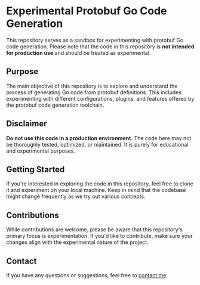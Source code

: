 # Experimental Protobuf Go Code Generation

This repository serves as a sandbox for experimenting with protobuf Go code generation. Please note that the code in this repository is **not intended for production use** and should be treated as experimental.

## Purpose
The main objective of this repository is to explore and understand the process of generating Go code from protobuf definitions. This includes experimenting with different configurations, plugins, and features offered by the protobuf code generation toolchain.

## Disclaimer
**Do not use this code in a production environment.** The code here may not be thoroughly tested, optimized, or maintained. It is purely for educational and experimental purposes.

## Getting Started
If you're interested in exploring the code in this repository, feel free to clone it and experiment on your local machine. Keep in mind that the codebase might change frequently as we try out various concepts.

## Contributions
While contributions are welcome, please be aware that this repository's primary focus is experimentation. If you'd like to contribute, make sure your changes align with the experimental nature of the project.

## Contact
If you have any questions or suggestions, feel free to [contact me](mailto:chandanpasunoori@gmail.com).
